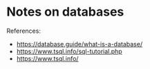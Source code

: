 # Notes on databases

References:
- https://database.guide/what-is-a-database/
- https://www.tsql.info/sql-tutorial.php
- https://www.tsql.info/
